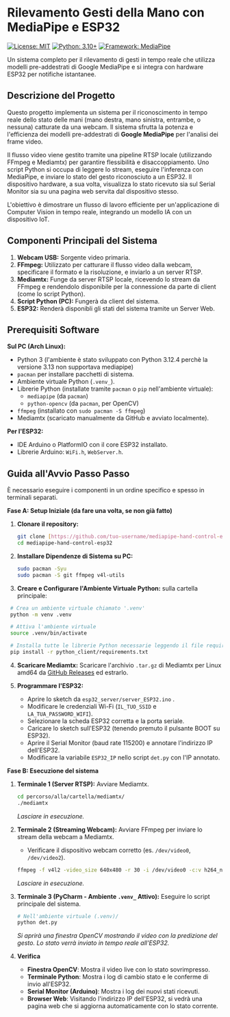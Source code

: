 # Rilevamento Gesti della Mano con MediaPipe e ESP32

[![License: MIT](https://img.shields.io/badge/License-MIT-yellow.svg)](https://opensource.org/licenses/MIT)
[![Python: 3.10+](https://img.shields.io/badge/Python-3.10+-blue.svg)](https://www.python.org/downloads/)
[![Framework: MediaPipe](https://img.shields.io/badge/Framework-MediaPipe-green.svg)](https://mediapipe.dev/)

Un sistema completo per il rilevamento di gesti in tempo reale che utilizza modelli pre-addestrati di Google MediaPipe e si integra con hardware ESP32 per notifiche istantanee.

## Descrizione del Progetto

Questo progetto implementa un sistema per il riconoscimento in tempo reale dello stato delle mani (mano destra, mano sinistra, entrambe, o nessuna) catturate da una webcam. Il sistema sfrutta la potenza e l'efficienza dei modelli pre-addestrati di **Google MediaPipe** per l'analisi dei frame video.

Il flusso video viene gestito tramite una pipeline RTSP locale (utilizzando FFmpeg e Mediamtx) per garantire flessibilità e disaccoppiamento. Uno script Python si occupa di leggere lo stream, eseguire l'inferenza con MediaPipe, e inviare lo stato del gesto riconosciuto a un ESP32. Il dispositivo hardware, a sua volta, visualizza lo stato ricevuto sia sul Serial Monitor sia su una pagina web servita dal dispositivo stesso.

L'obiettivo è dimostrare un flusso di lavoro efficiente per un'applicazione di Computer Vision in tempo reale, integrando un modello IA con un dispositivo IoT.

## Componenti Principali del Sistema

1.  **Webcam USB:** Sorgente video primaria.
2.  **FFmpeg:** Utilizzato per catturare il flusso video dalla webcam, specificare il formato e la risoluzione, e inviarlo a un server RTSP.
3.  **Mediamtx:** Funge da server RTSP locale, ricevendo lo stream da FFmpeg e rendendolo disponibile per la connessione da parte di client (come lo script Python).
4.  **Script Python (PC):** Fungerà da client del sistema.
6.  **ESP32:** Renderà disponibli gli stati del sistema tramite un Server Web.

## Prerequisiti Software

**Sul PC (Arch Linux):**
* Python 3 (l'ambiente è stato sviluppato con Python 3.12.4 perchè la versione 3.13 non supportava mediapipe)
* `pacman` per installare pacchetti di sistema.
* Ambiente virtuale Python (`.venv_`).
* Librerie Python (installate tramite `pacman` o `pip` nell'ambiente virtuale):
    * `mediapipe` (da `pacman`)
    * `python-opencv` (da `pacman`, per OpenCV)
* `ffmpeg` (installato con `sudo pacman -S ffmpeg`)
* Mediamtx (scaricato manualmente da GitHub e avviato localmente).

**Per l'ESP32:**
* IDE Arduino o PlatformIO con il core ESP32 installato.
* Librerie Arduino: `WiFi.h`, `WebServer.h`.

## Guida all'Avvio Passo Passo

È necessario eseguire i componenti in un ordine specifico e spesso in terminali separati.

**Fase A: Setup Iniziale (da fare una volta, se non già fatto)**

1.  **Clonare il repository:**
    ```bash
    git clone [https://github.com/tuo-username/mediapipe-hand-control-esp32.git](https://github.com/tuo-username/mediapipe-hand-control-esp32.git)
    cd mediapipe-hand-control-esp32
    ```
2.  **Installare Dipendenze di Sistema su PC:**
    ```bash
    sudo pacman -Syu
    sudo pacman -S git ffmpeg v4l-utils
    ```

3.  **Creare e Configurare l'Ambiente Virtuale Python:**
   sulla cartella principale:
   ```bash
    # Crea un ambiente virtuale chiamato '.venv'
    python -m venv .venv

    # Attiva l'ambiente virtuale
    source .venv/bin/activate

    # Installa tutte le librerie Python necessarie leggendo il file requirements.txt
    pip install -r python_client/requirements.txt
   ```

4.  **Scaricare Mediamtx:**
    Scaricare l'archivio `.tar.gz` di Mediamtx per Linux amd64 da [GitHub Releases](https://github.com/bluenviron/mediamtx/releases) ed estrarlo.

4.  **Programmare l'ESP32:**
    * Aprire lo sketch da `esp32_server/server_ESP32.ino` .
    * Modificare le credenziali Wi-Fi (`IL_TUO_SSID` e `LA_TUA_PASSWORD_WIFI`).
    * Selezionare la scheda ESP32 corretta e la porta seriale.
    * Caricare lo sketch sull'ESP32 (tenendo premuto il pulsante BOOT su ESP32).
    * Aprire il Serial Monitor (baud rate 115200) e annotare l'indirizzo IP dell'ESP32.
    * Modificare la variabile `ESP32_IP` nello script `det.py` con l'IP annotato.

**Fase B: Esecuzione del sistema**

1.  **Terminale 1 (Server RTSP):** Avviare Mediamtx.
    ```bash
    cd percorso/alla/cartella/mediamtx/
    ./mediamtx
    ```
    *Lasciare in esecuzione.*

2.  **Terminale 2 (Streaming Webcam):** Avviare FFmpeg per inviare lo stream della webcam a Mediamtx.
    * Verificare il dispositivo webcam corretto (es. `/dev/video0`, `/dev/video2`).
    ```bash
    ffmpeg -f v4l2 -video_size 640x480 -r 30 -i /dev/video0 -c:v h264_nvenc -b:v 2M -preset fast -pix_fmt yuv420p -zerolatency true -an -f rtsp -rtsp_transport udp rtsp://localhost:8554/webcam_stream
    ```
    *Lasciare in esecuzione.*

3.  **Terminale 3 (PyCharm - Ambiente `.venv_` Attivo):** Eseguire lo script principale del sistema.
    ```bash
    # Nell'ambiente virtuale (.venv)/
    python det.py
    ```
    *Si aprirà una finestra OpenCV mostrando il video con la predizione del gesto. Lo stato verrà inviato in tempo reale all'ESP32.*

4.  **Verifica**
    * **Finestra OpenCV**: Mostra il video live con lo stato sovrimpresso.
    * **Terminale Python**: Mostra i log di cambio stato e le conferme di invio all'ESP32.
    * **Serial Monitor (Arduino)**: Mostra i log dei nuovi stati ricevuti.
    * **Browser Web**: Visitando l'indirizzo IP dell'ESP32, si vedrà una pagina web che si aggiorna automaticamente con lo stato corrente.
